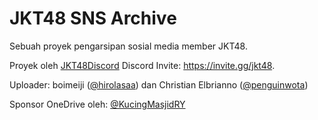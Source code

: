 # JKT48 SNS Archive

Sebuah proyek pengarsipan sosial media member JKT48.

Proyek oleh [JKT48Discord](https://twitter.com/JKT48Discord) Discord Invite: https://invite.gg/jkt48.

Uploader: boimeiji ([@hirolasaa](https://twitter.com/hirolasaa)) dan Christian Elbrianno ([@penguinwota](https://twitter.com/penguinwota))

Sponsor OneDrive oleh: [@KucingMasjidRY](https://twitter.com/KucingMasjidRY)

